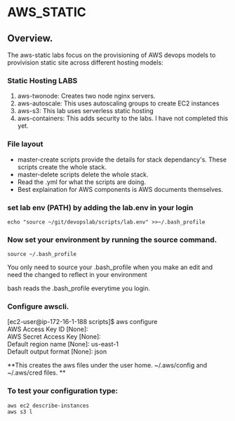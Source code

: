 # AWS_STATIC

## Overview.  

The aws-static labs focus on the provisioning of AWS devops models to provivision static site across different hosting models:

### Static Hosting LABS

1. aws-twonode: Creates two node nginx servers.  
2. aws-autoscale: This uses autoscaling groups to create EC2 instances
3. aws-s3: This lab uses serverless static hosting
4. aws-containers: This adds security to the labs.  I have not completed this yet.

### File layout

- master-create scripts provide the details for stack dependancy's.  These scripts create the whole stack.
- master-delete scripts delete the whole stack.
- Read the .yml for what the scripts are doing.
- Best explaination for AWS components is AWS documents themselves.

### set lab env (PATH) by adding the lab.env in your login
`echo "source ~/git/devopslab/scripts/lab.env" >>~/.bash_profile`

### Now set your environment by running the source command.
`source ~/.bash_profile`  

You only need to source your .bash_profile when you make an edit and need the changed to reflect in your environment

bash reads the .bash_profile everytime you login.

### Configure awscli.  
[ec2-user@ip-172-16-1-188 scripts]$ aws configure  
AWS Access Key ID [None]:  
AWS Secret Access Key [None]:  
Default region name [None]: us-east-1  
Default output format [None]: json  

**This creates the aws files under the user home.   ~/.aws/config and ~/.aws/cred files. **

### To test your configuration type:

`aws ec2 describe-instances`  
`aws s3 l`
